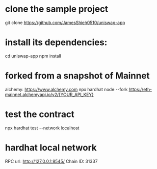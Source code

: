 # clone the sample project
git clone https://github.com/JamesShieh0510/uniswap-app

# install its dependencies:
cd uniswap-app
npm install

# forked from a snapshot of Mainnet

alchemy: https://www.alchemy.com
npx hardhat node --fork https://eth-mainnet.alchemyapi.io/v2/{YOUR_API_KEY}

# test the contract
npx hardhat test --network localhost

# hardhat local network

RPC url:
http://127.0.0.1:8545/
Chain ID:
31337
